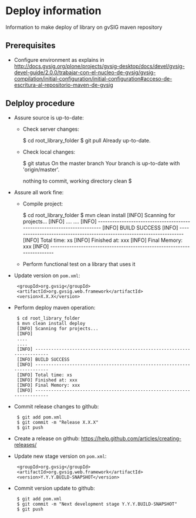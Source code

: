 # Deploy information

Information to make deploy of library on gvSIG maven repository

## Prerequisites

- Configure environment as explains in http://docs.gvsig.org/plone/projects/gvsig-desktop/docs/devel/gvsig-devel-guide/2.0.0/trabajar-con-el-nucleo-de-gvsig/gvsig-compilation/initial-configuration/initial-configuration#acceso-de-escritura-al-repositorio-maven-de-gvsig

## Delploy procedure

- Assure source is up-to-date:

  - Check server changes:

       $ cd root_library_folder
       $ git pull
       Already up-to-date.

   - Check local changes:

        $ git status
        On the master branch
        Your branch is up-to-date with 'origin/master'.

        nothing to commit, working directory clean
        $

- Assure all work fine:

  - Compile project:

       $ cd root_library_folder
       $ mvn clean install
       [INFO] Scanning for projects...
       [INFO]
       ....
       ....
       [INFO] ------------------------------------------------------------------------
       [INFO] BUILD SUCCESS
       [INFO] ------------------------------------------------------------------------
       [INFO] Total time: xs
       [INFO] Finished at: xxx
       [INFO] Final Memory: xxx
       [INFO] ------------------------------------------------------------------------

  - Perform functional test on a library that uses it

- Update version on `pom.xml`:

       <groupId>org.gvsig</groupId>
       <artifactId>org.gvsig.web.framework</artifactId>
       <version>X.X.X</version>

- Perform deploy maven operation:

       $ cd root_library_folder
       $ mvn clean install deploy
       [INFO] Scanning for projects...
       [INFO]
       ....
       ....
       [INFO] ------------------------------------------------------------------------
       [INFO] BUILD SUCCESS
       [INFO] ------------------------------------------------------------------------
       [INFO] Total time: xs
       [INFO] Finished at: xxx
       [INFO] Final Memory: xxx
       [INFO] ------------------------------------------------------------------------

- Commit release changes to github:

       $ git add pom.xml
       $ git commit -m "Release X.X.X"
       $ git push

- Create a release on github: https://help.github.com/articles/creating-releases/

- Update new stage version on `pom.xml`:

       <groupId>org.gvsig</groupId>
       <artifactId>org.gvsig.web.framework</artifactId>
       <version>Y.Y.Y.BUILD-SNAPSHOT</version>

- Commit version update to github:

       $ git add pom.xml
       $ git commit -m "Next development stage Y.Y.Y.BUILD-SNAPSHOT"
       $ git push